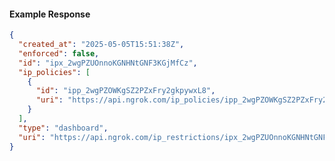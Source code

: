<!-- Code generated for API Clients. DO NOT EDIT. -->

#### Example Response

```json
{
  "created_at": "2025-05-05T15:51:38Z",
  "enforced": false,
  "id": "ipx_2wgPZUOnnoKGNHNtGNF3KGjMfCz",
  "ip_policies": [
    {
      "id": "ipp_2wgPZOWKgSZ2PZxFry2gkpywxL8",
      "uri": "https://api.ngrok.com/ip_policies/ipp_2wgPZOWKgSZ2PZxFry2gkpywxL8"
    }
  ],
  "type": "dashboard",
  "uri": "https://api.ngrok.com/ip_restrictions/ipx_2wgPZUOnnoKGNHNtGNF3KGjMfCz"
}
```
